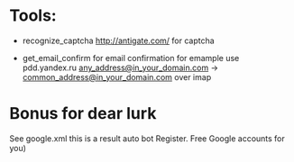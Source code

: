 # Tools:
* recognize_captcha
http://antigate.com/ for captcha

* get_email_confirm 
for email confirmation
for emample use pdd.yandex.ru
any_address@in_your_domain.com -> common_address@in_your_domain.com
over imap

# Bonus for dear **lurk**
See google.xml this is a result auto bot Register.
Free Google accounts for you)
